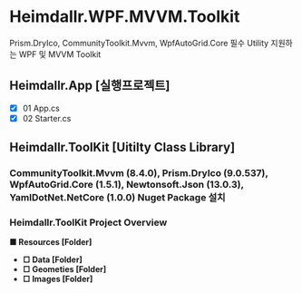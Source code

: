 # Heimdallr.WPF.MVVM.Toolkit
Prism.DryIco, CommunityToolkit.Mvvm, WpfAutoGrid.Core  필수 Utility  지원하는 WPF 및 MVVM Toolkit
## Heimdallr.App [실행프로젝트]
- [x] 01 App.cs
- [x] 02 Starter.cs

## Heimdallr.ToolKit [Uitilty Class Library]
### CommunityToolkit.Mvvm (8.4.0), Prism.DryIco (9.0.537), WpfAutoGrid.Core (1.5.1), Newtonsoft.Json (13.0.3), YamlDotNet.NetCore (1.0.0) Nuget Package 설치
### Heimdallr.ToolKit Project Overview
**■ Resources [Folder]**
 - **□ Data [Folder]**
 - **□ Geometies [Folder]**
 - **□ Images [Folder]**
